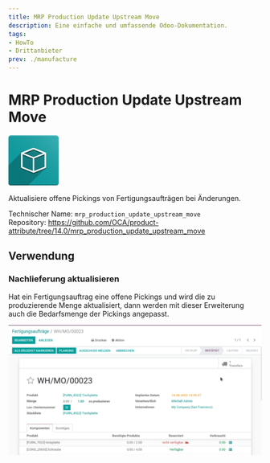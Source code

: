 ```yaml
---
title: MRP Production Update Upstream Move
description: Eine einfache und umfassende Odoo-Dokumentation.
tags:
- HowTo
- Drittanbieter
prev: ./manufacture
---
```

# MRP Production Update Upstream Move
![icon_oms_box](assets/icon_oms_box.png)

Aktualisiere offene Pickings von Fertigungsaufträgen bei Änderungen.

Technischer Name: `mrp_production_update_upstream_move`\
Repository: <https://github.com/OCA/product-attribute/tree/14.0/mrp_production_update_upstream_move>

## Verwendung

### Nachlieferung aktualisieren

Hat ein Fertigungsauftrag eine offene Pickings und wird die zu produzierende Menge aktualisiert, dann werden mit dieser Erweiterung auch die Bedarfsmenge der Pickings angepasst.

![MRP Production Update Upstream Move](assets/MRP%20Production%20Update%20Upstream%20Move.gif)